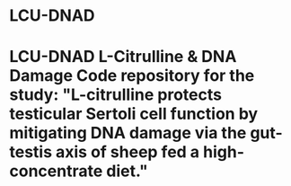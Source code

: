 # LCU-DNAD
# LCU-DNAD  **L-Citrulline &amp; DNA Damage**   Code repository for the study:   **"L-citrulline protects testicular Sertoli cell function by mitigating DNA damage via the gut-testis axis of sheep fed a high-concentrate diet."**

